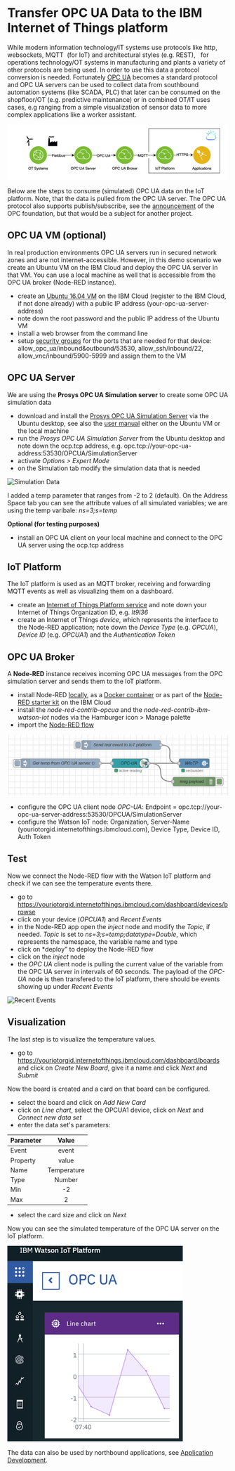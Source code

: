 # Transfer OPC UA Data to the IBM Internet of Things platform
While modern information technology/IT systems use protocols like http, websockets, MQTT  (for IoT) and architectural styles (e.g. REST),   for operations technology/OT systems in manufacturing and plants a variety of other protocols are being used. In order to use this data a protocol conversion is needed. Fortunately [OPC UA](https://en.wikipedia.org/wiki/OPC_Unified_Architecture) becomes a standard protocol and OPC UA servers can be used to collect data from southbound automation systems (like SCADA, PLC) that later can be consumed on the shopfloor/OT (e.g. predictive maintenance) or in combined OT/IT uses cases, e.g ranging from a simple visualization of sensor data to more complex applications like a worker assistant.
  
![Data flow](OpcuaToIotp2.jpg)

Below are the steps to consume (simulated) OPC UA data on the IoT platform. Note, that the data is pulled from the OPC UA server. The OPC UA protocol also supports publish/subscribe, see the [announcement](https://opcfoundation.org/news/press-releases/opc-foundation-announces-opc-ua-pubsub-release-important-extension-opc-ua-communication-platform/) of the OPC foundation, but that would be a subject for another project. 

## OPC UA VM (optional) 
In real production environments OPC UA servers run in secured network zones and are not internet-accessible. However, in this demo scenario we create an Ubuntu VM on the IBM Cloud and deploy the OPC UA server in that VM. You can use a local machine as well that is accessible from the OPC UA broker (Node-RED instance).
* create an [Ubuntu 16.04 VM](https://cloud.ibm.com/classic/devices) on the IBM Cloud (register to the IBM Cloud, if not done already) with a public IP address (your-opc-ua-server-address)
* note down the root password and the public IP address of the Ubuntu VM
* install a web browser from the command line
* setup [security groups](https://cloud.ibm.com/classic/security/securitygroups) for the ports that are needed for that device: allow_opc_ua/inbound&outbound/53530, allow_ssh/inbound/22, allow_vnc/inbound/5900-5999 and assign them to the VM

## OPC UA Server 
We are using the **Prosys OPC UA Simulation server** to create some OPC UA simulation data
* download and install the [Prosys OPC UA Simulation Server](https://www.prosysopc.com/products/opc-ua-simulation-server/) via the Ubuntu desktop, see also the [user manual](https://downloads.prosysopc.com/opcua/apps/JavaServer/dist/4.0.2-108/Prosys_OPC_UA_Simulation_Server_UserManual.pdf) either on the Ubuntu VM or the local machine
* run the *Prosys OPC UA Simulation Server* from the Ubuntu desktop and note down the ocp.tcp address, e.g. opc.tcp://your-opc-ua-address:53530/OPCUA/SimulationServer
* activate *Options > Expert Mode*
* on the Simulation tab modify the simulation data that is needed

![Simulation Data](./prosys.jpg)

I added a temp parameter that ranges from -2 to 2 (default). On the Address Space tab you can see the attribute values of all simulated variables; we are using the temp varibale:  *ns=3;s=temp* 

**Optional (for testing purposes)** 
* install an OPC UA client on your local machine and connect to the OPC UA server using the ocp.tcp address

## IoT Platform
The IoT platform is used as an MQTT broker, receiving and forwarding MQTT events as well as visualizing them on a dashboard. 
* create an [Internet of Things Platform service](https://cloud.ibm.com/catalog/services/internet-of-things-platform) and note down your Internet of Things Organization ID, e.g. *lt9l36*
* create an Internet of Things *device*, which represents the interface to the Node-RED application; note down the *Device Type* (e.g. *OPCUA*), *Device ID* (e.g. *OPCUA1*) and the *Authentication Token*

## OPC UA Broker
A **Node-RED** instance receives incoming OPC UA messages from the OPC simulation server and sends them to the IoT platform. 
* install Node-RED [locally](https://nodered.org/docs/getting-started/local), as a [Docker container](https://nodered.org/docs/getting-started/docker) or as part of the [Node-RED starter kit](https://cloud.ibm.com/developer/appservice/starter-kits/59c9d5bd-4d31-3611-897a-f94eea80dc9f/nodered) on the IBM Cloud
* install the *node-red-contrib-opcua* and the *node-red-contrib-ibm-watson-iot* nodes via the Hamburger icon > Manage palette
* import the [Node-RED flow](./node-red-flow) 

![Node-RED Flow](noderedflow.jpg)
* configure the OPC UA client node *OPC-UA*: Endpoint = opc.tcp://your-opc-ua-server-address:53530/OPCUA/SimulationServer
* configure the Watson IoT node: Organization, Server-Name (youriotorgid.internetofthings.ibmcloud.com), Device Type, Device ID, Auth Token 

## Test
Now we connect the Node-RED flow with the Watson IoT platform and check if we can see the temperature events there.
* go to https://youriotorgid.internetofthings.ibmcloud.com/dashboard/devices/browse
* click on your device (*OPCUA1*) and *Recent Events*
* in the Node-RED app open the *inject* node and modify the *Topic*, if needed. *Topic* is set to *ns=3;s=temp;datatype=Double*, which represents the namespace, the variable name and type
* click on *deploy" to deploy the Node-RED flow
* click on the *inject* node
* the *OPC UA* client node is pulling the current value of the variable from the OPC UA server in intervals of 60 seconds.  The payload of the *OPC-UA* node is then transfered to the IoT platform, there should be events showing up under *Recent Events*

![Recent Events](recentevents.jpg)

## Visualization
The last step is to visualize the temperature values.
* go to https://youriotorgid.internetofthings.ibmcloud.com/dashboard/boards and click on *Create New Board*, give it a name and click *Next* and *Submit*

Now the board is created and a card on that board can be configured.
* select the board and click on *Add New Card* 
* click on *Line chart*, select the OPCUA1 device, click on *Next* and *Connect new data set*
* enter the data set's parameters:

| Parameter     | Value       | 
| ------------- |:-----------:| 
| Event         | event       | 
| Property      | value       | 
| Name          | Temperature | 
| Type          | Number      | 
| Min           | -2          | 
| Max           | 2           | 
 
* select the card size and click on *Next*

Now you can see the simulated temperature of the OPC UA server on the IoT platform.

![Card](card.jpg)

The data can also be used by northbound applications, see [Application Development](https://www.ibm.com/support/knowledgecenter/SSQP8H/iot/platform/applications/app_dev_index.html).
